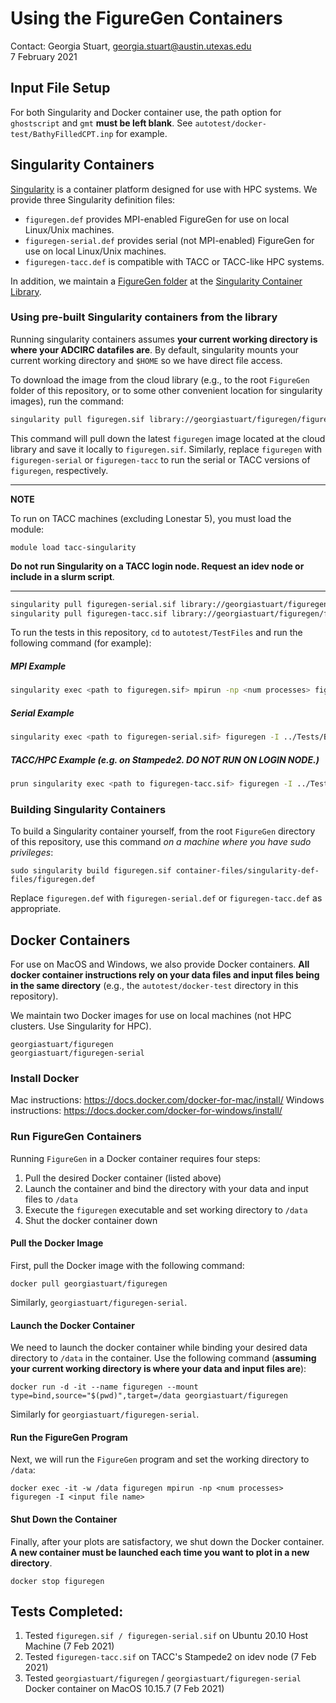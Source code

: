 # Using the FigureGen Containers

Contact: Georgia Stuart, georgia.stuart@austin.utexas.edu  
7 February 2021

## Input File Setup

For both Singularity and Docker container use, the path option for `ghostscript` and `gmt` 
**must be left blank**. See `autotest/docker-test/BathyFilledCPT.inp` for example.

## Singularity Containers

[Singularity](https://sylabs.io/docs/) is a container platform designed for use with HPC systems.
We provide three Singularity definition files:
- `figuregen.def` provides MPI-enabled FigureGen for use on local Linux/Unix machines.
- `figuregen-serial.def` provides serial (not MPI-enabled) FigureGen for use on local Linux/Unix machines.
- `figuregen-tacc.def` is compatible with TACC or TACC-like HPC systems.

In addition, we maintain a [FigureGen folder](https://cloud.sylabs.io/library/_collection/602041171e573cd09be5c019) at the [Singularity Container Library](https://cloud.sylabs.io/library).

### Using pre-built Singularity containers from the library

Running singularity containers assumes **your current working directory is where your ADCIRC datafiles are**. 
By default, singularity mounts your current working directory and `$HOME` so we have direct file access.

To download the image from the cloud library (e.g., to the root `FigureGen` folder of this repository, or to some other 
convenient location for singularity images), run the command:

```bash
singularity pull figuregen.sif library://georgiastuart/figuregen/figuregen
```

This command will pull down the latest `figuregen` image located at the cloud library and save it locally 
to `figuregen.sif`. Similarly, replace `figuregen` with `figuregen-serial` or `figuregen-tacc` to run the
serial or TACC versions of `figuregen`, respectively. 

-------------------------
**NOTE**

To run on TACC machines (excluding Lonestar 5), you must load the module:

```
module load tacc-singularity
```
**Do not run Singularity on a TACC login node.
Request an idev node or include in a slurm script**.

------------------------

```bash
singularity pull figuregen-serial.sif library://georgiastuart/figuregen/figuregen-serial
singularity pull figuregen-tacc.sif library://georgiastuart/figuregen/figuregen-tacc
```

To run the tests in this repository, `cd` to `autotest/TestFiles` and run the following 
command (for example):

##### MPI Example
```bash
singularity exec <path to figuregen.sif> mpirun -np <num processes> figuregen -I ../Tests/BathyFilledCPT.inp
```

##### Serial Example

```bash
singularity exec <path to figuregen-serial.sif> figuregen -I ../Tests/BathyFilledCPT.inp
```

##### TACC/HPC Example (e.g. on Stampede2. DO NOT RUN ON LOGIN NODE.)

```bash
prun singularity exec <path to figuregen-tacc.sif> figuregen -I ../Tests/BathyFilledCPT.inp
```
### Building Singularity Containers

To build a Singularity container yourself, from the root `FigureGen` directory of this repository,
use this command *on a machine where you have sudo privileges*:

```
sudo singularity build figuregen.sif container-files/singularity-def-files/figuregen.def
```

Replace `figuregen.def` with `figuregen-serial.def` or `figuregen-tacc.def` as appropriate.

## Docker Containers

For use on MacOS and Windows, we also provide Docker containers. **All docker container instructions
rely on your data files and input files being in the same directory** (e.g., the `autotest/docker-test` directory in this 
repository).

We maintain two Docker images for use on local machines (not HPC clusters. Use Singularity for HPC).

```
georgiastuart/figuregen
georgiastuart/figuregen-serial
```

### Install Docker

Mac instructions: https://docs.docker.com/docker-for-mac/install/
Windows instructions: https://docs.docker.com/docker-for-windows/install/

### Run FigureGen Containers

Running `FigureGen` in a Docker container requires four steps:
1. Pull the desired Docker container (listed above)
1. Launch the container and bind the directory with your data and input files to `/data`
2. Execute the `figuregen` executable and set working directory to `/data`
4. Shut the docker container down

#### Pull the Docker Image

First, pull the Docker image with the following command: 

```
docker pull georgiastuart/figuregen
```

Similarly, `georgiastuart/figuregen-serial`.

#### Launch the Docker Container

We need to launch the docker container while binding your desired data directory to `/data` 
in the container. Use the following command (**assuming your current working directory is 
where your data and input files are**):

```
docker run -d -it --name figuregen --mount type=bind,source="$(pwd)",target=/data georgiastuart/figuregen
```

Similarly for `georgiastuart/figuregen-serial`.

#### Run the FigureGen Program

Next, we will run the `FigureGen` program and set the working directory to `/data`:

```
docker exec -it -w /data figuregen mpirun -np <num processes> figuregen -I <input file name>
```

#### Shut Down the Container

Finally, after your plots are satisfactory, we shut down the Docker container. **A new container must 
be launched each time you want to plot in a new directory**.

```
docker stop figuregen
```

## Tests Completed:

1. Tested `figuregen.sif / figuregen-serial.sif` on Ubuntu 20.10 Host Machine (7 Feb 2021)
2. Tested `figuregen-tacc.sif` on TACC's Stampede2 on idev node (7 Feb 2021)
3. Tested `georgiastuart/figuregen` / `georgiastuart/figuregen-serial` Docker container on MacOS 10.15.7 (7 Feb 2021)